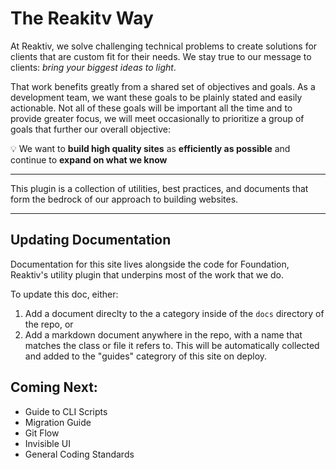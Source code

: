 # The Reakitv Way
At Reaktiv, we solve challenging technical problems to create solutions for clients that are custom fit for their needs. We stay true to our message to clients: *bring your biggest ideas to light*.

That work benefits greatly from a shared set of objectives and goals. As a development team, we want these goals to be plainly stated and easily actionable. Not all of these goals will be important all the time and to provide greater focus, we will meet occasionally to prioritize a group of goals that further our overall objective:


💡 We want to **build high quality sites** as **efficiently as possible** and continue to **expand on what we know**

---
This plugin is a collection of utilities, best practices, and documents that form the bedrock of our approach to building websites.

---

## Updating Documentation

Documentation for this site lives alongside the code for Foundation, Reaktiv's utility plugin that underpins most of the work that we do.

To update this doc, either:
1. Add a document direclty to the a category inside of the `docs` directory of the repo, or
2. Add a markdown document anywhere in the repo, with a name that matches the class or file it refers to. This will be automatically collected and added to the "guides" categrory of this site on deploy.


## Coming Next:
- Guide to CLI Scripts
- Migration Guide
- Git Flow
- Invisible UI
- General Coding Standards